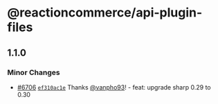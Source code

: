 # @reactioncommerce/api-plugin-files

## 1.1.0

### Minor Changes

- [#6706](https://github.com/reactioncommerce/reaction/pull/6706) [`ef310ac1e`](https://github.com/reactioncommerce/reaction/commit/ef310ac1e18d1a698646e9babe2f5b4dc18946af) Thanks [@vanpho93](https://github.com/vanpho93)! - feat: upgrade sharp 0.29 to 0.30
